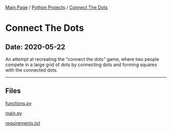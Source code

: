 [Main Page](/) / [Python Projects](/python) / [Connect The Dots](/python/2020-04-23_Vault)

# Connect The Dots

## Date: 2020-05-22

An attempt at recreating the "connect the dots" game, where two people compete in a large grid of dots by connecting dots and forming squares with the connected dots.

-----

## Files

[functions.py](functions.py)

[main.py](main.py)

[requirements.txt](requirements.txt)